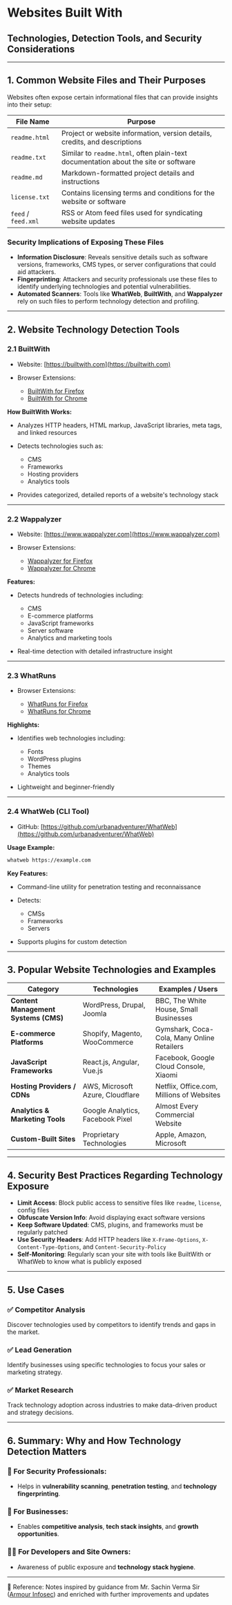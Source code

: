 
# Websites Built With

## Technologies, Detection Tools, and Security Considerations

---

## 1. Common Website Files and Their Purposes

Websites often expose certain informational files that can provide insights into their setup:

| File Name           | Purpose                                                                             |
| ------------------- | ----------------------------------------------------------------------------------- |
| `readme.html`       | Project or website information, version details, credits, and descriptions          |
| `readme.txt`        | Similar to `readme.html`, often plain-text documentation about the site or software |
| `readme.md`         | Markdown-formatted project details and instructions                                 |
| `license.txt`       | Contains licensing terms and conditions for the website or software                 |
| `feed` / `feed.xml` | RSS or Atom feed files used for syndicating website updates                         |

### Security Implications of Exposing These Files

* **Information Disclosure**: Reveals sensitive details such as software versions, frameworks, CMS types, or server configurations that could aid attackers.
* **Fingerprinting**: Attackers and security professionals use these files to identify underlying technologies and potential vulnerabilities.
* **Automated Scanners**: Tools like **WhatWeb**, **BuiltWith**, and **Wappalyzer** rely on such files to perform technology detection and profiling.

---

## 2. Website Technology Detection Tools

### 2.1 BuiltWith

* Website: [https://builtwith.com](https://builtwith.com)
* Browser Extensions:

  * [BuiltWith for Firefox](https://addons.mozilla.org/en-US/firefox/addon/builtwith/)
  * [BuiltWith for Chrome](https://chrome.google.com/webstore/detail/builtwith-technology-profi/nieblofcncapcplmihnnebcnlammbfmd)

**How BuiltWith Works:**

* Analyzes HTTP headers, HTML markup, JavaScript libraries, meta tags, and linked resources
* Detects technologies such as:

  * CMS
  * Frameworks
  * Hosting providers
  * Analytics tools
* Provides categorized, detailed reports of a website's technology stack

---

### 2.2 Wappalyzer

* Website: [https://www.wappalyzer.com](https://www.wappalyzer.com)
* Browser Extensions:

  * [Wappalyzer for Firefox](https://addons.mozilla.org/en-US/firefox/addon/wappalyzer/)
  * [Wappalyzer for Chrome](https://chrome.google.com/webstore/detail/wappalyzer-technology-pro/gppongmhjkpfnbhagpmjfkannfbllamg)

**Features:**

* Detects hundreds of technologies including:

  * CMS
  * E-commerce platforms
  * JavaScript frameworks
  * Server software
  * Analytics and marketing tools
* Real-time detection with detailed infrastructure insight

---

### 2.3 WhatRuns

* Browser Extensions:

  * [WhatRuns for Firefox](https://addons.mozilla.org/en-US/firefox/addon/whatruns/)
  * [WhatRuns for Chrome](https://chrome.google.com/webstore/detail/whatruns/cmkdbmfndkfgebldhnkbfhlneefdaaip)

**Highlights:**

* Identifies web technologies including:

  * Fonts
  * WordPress plugins
  * Themes
  * Analytics tools
* Lightweight and beginner-friendly

---

### 2.4 WhatWeb (CLI Tool)

* GitHub: [https://github.com/urbanadventurer/WhatWeb](https://github.com/urbanadventurer/WhatWeb)

**Usage Example:**

```bash
whatweb https://example.com
```

**Key Features:**

* Command-line utility for penetration testing and reconnaissance
* Detects:

  * CMSs
  * Frameworks
  * Servers
* Supports plugins for custom detection

---


## 3. Popular Website Technologies and Examples

| **Category**                         | **Technologies**                 | **Examples / Users**                       |
| ------------------------------------ | -------------------------------- | ------------------------------------------ |
| **Content Management Systems (CMS)** | WordPress, Drupal, Joomla        | BBC, The White House, Small Businesses     |
| **E-commerce Platforms**             | Shopify, Magento, WooCommerce    | Gymshark, Coca-Cola, Many Online Retailers |
| **JavaScript Frameworks**            | React.js, Angular, Vue.js        | Facebook, Google Cloud Console, Xiaomi     |
| **Hosting Providers / CDNs**         | AWS, Microsoft Azure, Cloudflare | Netflix, Office.com, Millions of Websites  |
| **Analytics & Marketing Tools**      | Google Analytics, Facebook Pixel | Almost Every Commercial Website            |
| **Custom-Built Sites**               | Proprietary Technologies         | Apple, Amazon, Microsoft                   |



---
## 4. Security Best Practices Regarding Technology Exposure

* **Limit Access**: Block public access to sensitive files like `readme`, `license`, config files
* **Obfuscate Version Info**: Avoid displaying exact software versions
* **Keep Software Updated**: CMS, plugins, and frameworks must be regularly patched
* **Use Security Headers**: Add HTTP headers like `X-Frame-Options`, `X-Content-Type-Options`, and `Content-Security-Policy`
* **Self-Monitoring**: Regularly scan your site with tools like BuiltWith or WhatWeb to know what is publicly exposed

---

## 5. Use Cases

### ✅ Competitor Analysis

Discover technologies used by competitors to identify trends and gaps in the market.

### ✅ Lead Generation

Identify businesses using specific technologies to focus your sales or marketing strategy.

### ✅ Market Research

Track technology adoption across industries to make data-driven product and strategy decisions.

---

## 6. Summary: Why and How Technology Detection Matters

### 🔐 For Security Professionals:

* Helps in **vulnerability scanning**, **penetration testing**, and **technology fingerprinting**.

### 🧠 For Businesses:

* Enables **competitive analysis**, **tech stack insights**, and **growth opportunities**.

### 👨‍💻 For Developers and Site Owners:

* Awareness of public exposure and **technology stack hygiene**.

---


📖 Reference: Notes inspired by guidance from Mr. Sachin Verma Sir ([Armour Infosec](https://www.armourinfosec.com/)) and enriched with further improvements and updates
